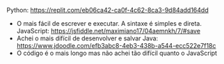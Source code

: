 Python: https://replit.com/eb06ca42-ca0f-4c62-8ca3-9d84add164dd 
- O mais fácil de escrever e executar. A sintaxe é simples e direta.
JavaScript: https://jsfiddle.net/maximiano17/04aemnkh/7/#save
- Achei o mais difícil de desenvolver e salvar
Java: https://www.jdoodle.com/efb3abc8-4eb3-438b-a544-ecc522e7f18c
- O código é o mais longo mas não achei tão difícil quanto o JavaScript

